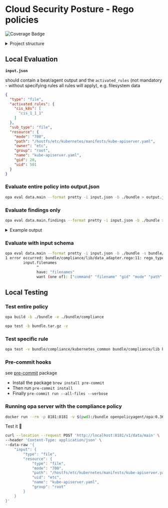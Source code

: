 # Cloud Security Posture - Rego policies

![Coverage Badge](https://img.shields.io/endpoint?url=https://gist.githubusercontent.com/oren-zohar/a7160df46e48dff45b24096de9302d38/raw/csp-security-policies_coverage.json)

<details>
<summary>Project structure</summary>  

    .
    ├── README.md
    ├── bundle
    │   ├── builder.go                            # Bundle building code
    │   ├── compliance                            # Compliance policies
    │   │   ├── cis_eks
    │   │   │   ├── cis_eks.rego                  # Handles all EKS CIS rules evalutations
    │   │   │   ├── data_adapter.rego
    │   │   │   ├── rules
    │   │   │   │   ├── cis_2_1_1                 # CIS EKS 2.1.1 rule package
    │   │   │   │   │   ├── data.yaml             # Rule's metadata
    │   │   │   │   │   ├── rule.rego             # Rule's rego
    │   │   │   │   │   └── test.rego             # Rule's test
    |   |   |   |   ├── ...
    │   │   │   └── test_data.rego                # CIS EKS Test data generators
    │   │   ├── cis_k8s
    │   │   │   ├── cis_k8s.rego                  # Handles all Kubernetes CIS rules evalutations
    │   │   │   ├── data_adapter.rego
    │   │   │   ├── rules
    │   │   │   │   ├── cis_1_1_1
    │   │   │   │   │   ├── data.yaml
    │   │   │   │   │   ├── rule.rego
    │   │   │   │   │   └── test.rego
    |   |   |   |   ├── ...
    │   │   │   └── schemas                       # Benchmark's schemas
    │   │   │   └── input_schema.json
    │   │   ├── kubernetes_common
    │   │   │   └── test_data.rego
    │   │   ├── lib
    │   │   │   ├── assert.rego
    │   │   │   ├── common                        # Common functions and tests
    │   │   │   │   ├── common.rego
    │   │   │   │   └── test.rego
    │   │   │   ├── data_adapter                  # Input data adapter and tests
    │   │   │   │   ├── data_adapter.rego
    │   │   │   │   └── test.rego
    │   │   │   ├── output_validations            # Output validations for tests
    │   │   │   │   ├── output_validations.rego
    │   │   │   │   └── test.rego
    │   │   │   └── test.rego
    │   │   └── main.rego                         # Evaluates all policies and returns the findings
    │   ├── embed.go                              # Embed of benchmarks
    │   ├── server.go                             # Hosting and creation of bundle server functions
    │   └── server_test.go
    ├── main.go
    └── server
    └── host.go                                   # Hosting and creation of bundle server for benchmarks

</details>

## Local Evaluation

**`input.json`**

should contain a beat/agent output and the `activated_rules` (not mandatory - without specifying rules all rules will
apply), e.g. filesystem data  

```json
{
  "type": "file",
  "activated_rules": {
    "cis_k8s": [
      "cis_1_1_1"
    ]
  },
  "sub_type": "file",
  "resource": {
    "mode": "700",
    "path": "/hostfs/etc/kubernetes/manifests/kube-apiserver.yaml",
    "owner": "etc",
    "group": "root",
    "name": "kube-apiserver.yaml",
    "gid": 20,
    "uid": 501
  }
}
```

### Evaluate entire policy into output.json

```bash
opa eval data.main --format pretty -i input.json -b ./bundle > output.json
```

### Evaluate findings only

```bash
opa eval data.main.findings --format pretty -i input.json -b ./bundle > output.json
```

<details>
<summary>Example output</summary>

```json
{
  "result": {
    "evaluation": "failed",
    "evidence": {
      "filemode": "700"
    },
    "expected": {
      "filemode": "644"
    }
  },
  "rule": {
    "audit": "Run the below command (based on the file location on your system) on the\ncontrol plane node.\nFor example,\n```\nstat -c %a /etc/kubernetes/manifests/kube-apiserver.yaml\n```\nVerify that the permissions are `644` or more restrictive.\n",
    "benchmark": {
      "id": "cis_k8s",
      "name": "CIS Kubernetes V1.23",
      "version": "v1.0.0"
    },
    "default_value": "By default, the `kube-apiserver.yaml` file has permissions of `640`.\n",
    "description": "Ensure that the API server pod specification file has permissions of `644` or more restrictive.\n",
    "id": "6664c1b8-05f2-5872-a516-4b2c3c36d2d7",
    "impact": "None\n",
    "name": "Ensure that the API server pod specification file permissions are set to 644 or more restrictive (Automated)",
    "profile_applicability": "* Level 1 - Master Node\n",
    "rationale": "The API server pod specification file controls various parameters that set the behavior of the API server. You should restrict its file permissions to maintain the integrity of the file. The file should be writable by only the administrators on the system.\n",
    "references": "1. [https://kubernetes.io/docs/admin/kube-apiserver/](https://kubernetes.io/docs/admin/kube-apiserver/)\n",
    "remediation": "Run the below command (based on the file location on your system) on the\ncontrol plane node.\nFor example,\n```\nchmod 644 /etc/kubernetes/manifests/kube-apiserver.yaml\n```\n",
    "section": "Control Plane Node Configuration Files",
    "tags": [
      "CIS",
      "Kubernetes",
      "CIS 1.1.1",
      "Control Plane Node Configuration Files"
    ],
    "version": "1.0"
  }
}
```

</details>

### Evaluate with input schema

```bash
opa eval data.main --format pretty -i input.json -b ./bundle -s bundle/compliance/cis_k8s/schemas/input_schema.json
1 error occurred: bundle/compliance/lib/data_adapter.rego:11: rego_type_error: undefined ref: input.filenames
        input.filenames
              ^
              have: "filenames"
              want (one of): ["command" "filename" "gid" "mode" "path" "type" "uid"]

```

## Local Testing

### Test entire policy

```bash
opa build -b ./bundle -e ./bundle/compliance
```

```bash
opa test -b bundle.tar.gz -v
```

### Test specific rule

```bash
opa test -v bundle/compliance/kubernetes_common bundle/compliance/lib bundle/compliance/cis_k8s/test_data.rego bundle/compliance/cis_k8s/rules/cis_1_1_2 --ignore="common_tests.rego"
```

### Pre-commit hooks

see [pre-commit](https://pre-commit.com/) package

- Install the package `brew install pre-commit`
- Then run `pre-commit install`
- Finally `pre-commit run --all-files --verbose`

### Running opa server with the compliance policy

```bash
docker run --rm -p 8181:8181 -v $(pwd):/bundle openpolicyagent/opa:0.36.1 run -s -b /bundle
```

Test it 🚀

```bash
curl --location --request POST 'http://localhost:8181/v1/data/main' \
--header 'Content-Type: application/json' \
--data-raw '{
    "input": {
        "type": "file",
        "resource": {
            "type": "file",
            "mode": "700",
            "path": "/hostfs/etc/kubernetes/manifests/kube-apiserver.yaml",
            "uid": "etc",
            "name": "kube-apiserver.yaml",
            "group": "root"
        }
    }
}'
```
